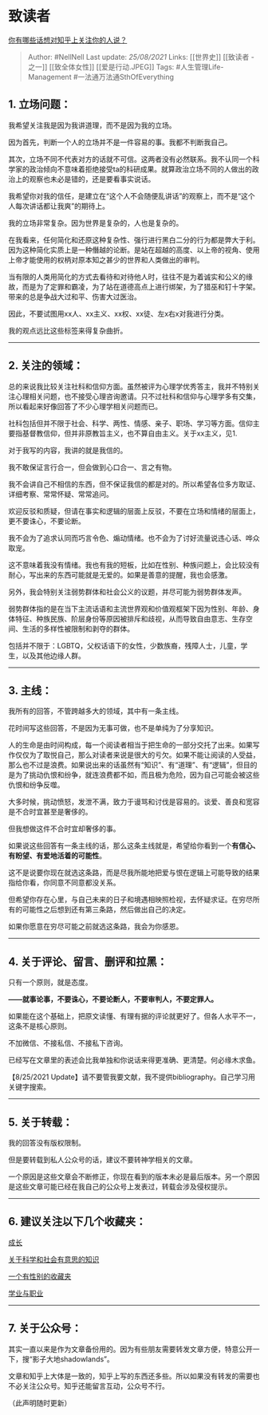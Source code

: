 # 致读者
[你有哪些话想对知乎上关注你的人说？](https://www.zhihu.com/question/264373660/answer/1812786628)


> Author: #NellNell 
Last update: *25/08/2021* 
Links: [[世界史]] [[致读者 - 之一]] [[致全体女性]] [[爱是行动.JPEG]]
Tags: #人生管理Life-Management #一法通万法通SthOfEverything 

  

## 1. 立场问题：

我希望关注我是因为我讲道理，而不是因为我的立场。

因为首先，判断一个人的立场并不是一件容易的事。我都不判断我自己。

其次，立场不同不代表对方的话就不可信。这两者没有必然联系。我不认同一个科学家的政治倾向不意味着拒绝接受ta的科研成果。就算政治立场不同的人做出的政治上的观察也未必是错的，还是要看事实说话。

我希望你对我的信任，是建立在“这个人不会随便乱讲话”的观察上，而不是“这个人每次讲话都让我爽”的期待上。

我的立场非常复杂。因为世界是复杂的，人也是复杂的。

在我看来，任何简化和还原这种复杂性、强行进行黑白二分的行为都是弊大于利。因为这种简化实质上是一种僭越的论断。是站在超越的高度、以上帝的视角、使用上帝才能使用的权柄对原本知之甚少的世界和人类做出的审判。

当有限的人类用简化的方式去看待和对待他人时，往往不是为着诚实和公义的缘故，而是为了定罪和霸凌，为了站在道德高点上进行绑架，为了猎巫和钉十字架。带来的总是争战大过和平、伤害大过医治。

因此，不要试图用xx人、xx主义、xx权、xx徒、左x右x对我进行分类。

我的观点远比这些标签来得复杂曲折。

---

## 2. 关注的领域：

总的来说我比较关注社科和信仰方面。虽然被评为心理学优秀答主，我并不特别关注心理相关问题，也不接受心理咨询邀请。只不过社科和信仰与心理学多有交集，所以看起来好像回答了不少心理学相关问题而已。

社科包括但并不限于社会、科学、两性、情感、亲子、职场、学习等方面。信仰主要指基督教信仰，但并非原教旨主义，也不算自由主义。关于xx主义，见1.

对于我写的内容，我讲的就是我信的。

我不敢保证言行合一，但会做到心口合一、言之有物。

我不会讲自己不相信的东西，但不保证我信的都是对的。所以希望各位多方取证、详细考察、常常怀疑、常常追问。

欢迎反驳和质疑，但请在事实和逻辑的层面上反驳，不要在立场和情绪的层面上，更不要诛心，不要论断。

我不会为了追求认同而巧言令色、煽动情绪。也不会为了讨好流量说违心话、哗众取宠。

这不意味着我没有情绪。我也有我的短板，比如在性别、种族问题上，会比较没有耐心，写出来的东西可能就是无爱的。如果是善意的提醒，我也会感激。

另外，我会特别关注弱势群体和社会公义的议题，并尽可能为弱势群体发声。

弱势群体指的是在当下主流话语和主流世界观和价值观框架下因为性别、年龄、身体特征、种族民族、阶层身份等原因被排斥和歧视，从而导致自由意志、生存空间、生活的多样性被限制和剥夺的群体。

包括并不限于：LGBTQ，父权话语下的女性，少数族裔，残障人士，儿童，学生，以及其他边缘人群。

---

## 3. 主线：

我所有的回答，不管跨越多大的领域，其中有一条主线。

花时间写这些回答，不是因为无事可做，也不是单纯为了分享知识。

人的生命是由时间构成，每一个阅读者相当于把生命的一部分交托了出来。如果写作仅仅为了取悦自己，那么对读者来说是很大的亏欠。如果不能让阅读的人受益，那么也不过是浪费。如果说出来的话虽然有“知识”、有“道理”、有“逻辑”，但目的是为了挑动仇恨和纷争，就连浪费都不如，而且极为危险，因为自己可能会被这些仇恨和纷争反噬。

大多时候，挑动愤怒，发泄不满，致力于谩骂和讨伐是容易的。谈爱、善良和宽容是不合时宜甚至是奢侈的。

但我想做这件不合时宜却奢侈的事。

如果说这些回答有一条主线的话，那么这条主线就是，希望给你看到一个**有信心、有盼望、有爱地活着的可能性**。

这不是说要你现在就选这条路，而是尽我所能地把爱与恨在逻辑上可能导致的结果指给你看，你同意不同意都没关系。

但希望你存在心里，与自己未来的日子和境遇相映照检视，去怀疑求证。在穷尽所有的可能性之后想到还有第三条路，然后做出自己的决定。

如果你愿意在穷尽可能之前就选这条路，我会为你感恩。

---

## 4. 关于评论、留言、删评和拉黑：

只有一个原则，就是态度。

**——就事论事，不要诛心，不要论断人，不要审判人，不要定罪人。**

如果能在这个基础上，把原文读懂、有理有据的评论就更好了。但各人水平不一，这条不是核心原则。

不加微信、不接私信、不接私下咨询。

已经写在文章里的表述会比我单独和你说话来得更准确、更清楚。何必缘木求鱼。

【8/25/2021 Update】请不要管我要文献，我不提供bibliography。自己学习用关键字搜索。

---

## 5. 关于转载：

我的回答没有版权限制。

但是要转载到私人公众号的话，建议不要转神学相关的文章。

一个原因是这些文章会不断修正，你现在看到的版本未必是最后版本。另一个原因是这些文章可能已经在我自己的公众号上发表过，转载会涉及侵权提示。

---

## 6. 建议关注以下几个收藏夹：

[成长](https://www.zhihu.com/collection/569999776)

[关于科学和社会有意思的知识](https://www.zhihu.com/collection/313819737)

[一个有性别的收藏夹](https://www.zhihu.com/collection/326955627)

[学业与职业](https://www.zhihu.com/collection/430675974)

---

## 7. 关于公众号：

其实一直以来是作为文章备份用的。因为有些朋友需要转发文章方便，特意公开一下，搜“影子大地shadowlands”。

文章和知乎上大体是一致的，知乎上写的东西还多些。所以如果没有转发的需要也不必关注公众号。知乎还能留言互动，公众号不行。

  

（此声明随时更新）
